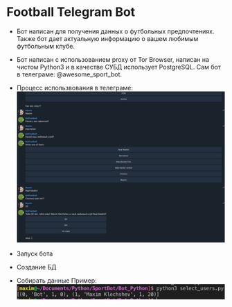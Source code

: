 # Football Telegram Bot
- Бот написан для получения данных о футбольных предпочтениях. Также бот дает актуальную информацию о вашем любимым футбольным клубе.

- Бот написан с использованием proxy от Tor Browser, написан на чистом Python3 и в качестве СУБД использует PostgreSQL. Сам бот в телеграме: @awesome_sport_bot.
- Процесс использвования в телеграме:![ScreenShot](screenshots/teleg.png)
- Запуск бота <python3 bot.py>
- Создание БД <python3 db_create.py>
- Собирать данные <python3 select_users.py>
  Пример: ![ScreenShot](screenshots/select.png)


